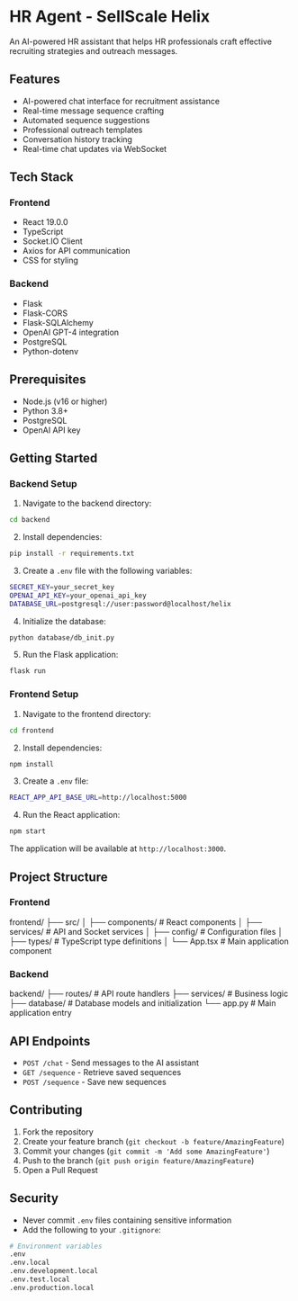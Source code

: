 # HR Agent - SellScale Helix

An AI-powered HR assistant that helps HR professionals craft effective recruiting strategies and outreach messages.

## Features

- AI-powered chat interface for recruitment assistance
- Real-time message sequence crafting
- Automated sequence suggestions
- Professional outreach templates
- Conversation history tracking
- Real-time chat updates via WebSocket

## Tech Stack

### Frontend
- React 19.0.0
- TypeScript
- Socket.IO Client
- Axios for API communication
- CSS for styling

### Backend
- Flask
- Flask-CORS
- Flask-SQLAlchemy
- OpenAI GPT-4 integration
- PostgreSQL
- Python-dotenv

## Prerequisites

- Node.js (v16 or higher)
- Python 3.8+
- PostgreSQL
- OpenAI API key

## Getting Started

### Backend Setup

1. Navigate to the backend directory:

```bash
cd backend
```

2. Install dependencies:

```bash
pip install -r requirements.txt
```

3. Create a `.env` file with the following variables:

```bash
SECRET_KEY=your_secret_key
OPENAI_API_KEY=your_openai_api_key
DATABASE_URL=postgresql://user:password@localhost/helix
```

4. Initialize the database:

```bash
python database/db_init.py
```

5. Run the Flask application:

```bash
flask run
```

### Frontend Setup

1. Navigate to the frontend directory:

```bash
cd frontend
```

2. Install dependencies:

```bash
npm install
```

3. Create a `.env` file:

```bash
REACT_APP_API_BASE_URL=http://localhost:5000
```

4. Run the React application:

```bash
npm start
```

The application will be available at `http://localhost:3000`.

## Project Structure

### Frontend

frontend/
├── src/
│ ├── components/ # React components
│ ├── services/ # API and Socket services
│ ├── config/ # Configuration files
│ ├── types/ # TypeScript type definitions
│ └── App.tsx # Main application component

### Backend

backend/
├── routes/ # API route handlers
├── services/ # Business logic
├── database/ # Database models and initialization
└── app.py # Main application entry

## API Endpoints

- `POST /chat` - Send messages to the AI assistant
- `GET /sequence` - Retrieve saved sequences
- `POST /sequence` - Save new sequences

## Contributing

1. Fork the repository
2. Create your feature branch (`git checkout -b feature/AmazingFeature`)
3. Commit your changes (`git commit -m 'Add some AmazingFeature'`)
4. Push to the branch (`git push origin feature/AmazingFeature`)
5. Open a Pull Request

## Security

- Never commit `.env` files containing sensitive information
- Add the following to your `.gitignore`:
```bash
# Environment variables
.env
.env.local
.env.development.local
.env.test.local
.env.production.local
```